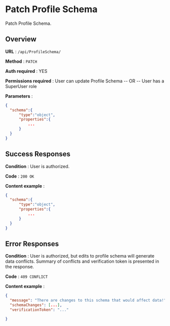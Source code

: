 # Patch Profile Schema

Patch Profile Schema.

## Overview

**URL** : `/api/ProfileSchema/`

**Method** : `PATCH`

**Auth required** : YES

**Permissions required** : User can update Profile Schema -- OR -- User has a SuperUser role

**Parameters** :

```json
{
  "schema":{
      "type":"object",
      "properties":{
          ...
      }
  }
}
```

## Success Responses

**Condition** : User is authorized.

**Code** : `200 OK`

**Content example** :

```json
{
  "schema":{
      "type":"object",
      "properties":{
          ...
      }
  }
}
```

## Error Responses

**Condition** : User is authorized, but edits to profile schema will generate data conflicts. Summary of conflicts and verification token is presented in the response.

**Code** : `409 CONFLICT`

**Content example** :

```json
{
  "message": "There are changes to this schema that would affect data!",
  "schemaChanges": [...],
  "verificationToken": "..."

}
```

